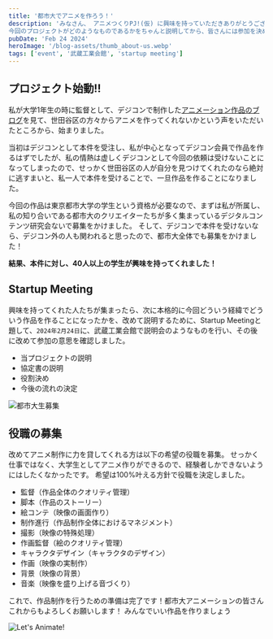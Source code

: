```yaml
---
title: '都市大でアニメを作ろう！'
description: 'みなさん、 アニメつくりPJ!(仮) に興味を持っていただきありがとうございます。
今回のプロジェクトがどのようなものであるかをちゃんと説明してから、皆さんには参加を決めて欲しいと思っているので、一度説明会を行いたいと思います。'
pubDate: 'Feb 24 2024'
heroImage: '/blog-assets/thumb_about-us.webp'
tags: ['event', '武蔵工業会館', 'startup meeting']
---
```


## プロジェクト始動!!

私が大学1年生の時に監督として、デジコンで制作した[アニメーション作品のブログ](https://tmana.sub.jp/tcudcAnimePj2021/src/tcudcAnimePj21.html)を見て、世田谷区の方々からアニメを作ってくれないかという声をいただいたところから、始まりました。

当初はデジコンとして本件を受注し、私が中心となってデジコン会員で作品を作るはずでしたが、私の情熱は虚しくデジコンとして今回の依頼は受けないことになってしまったので、せっかく世田谷区の人が自分を見つけてくれたのなら絶対に逃すまいと、私一人で本件を受けることで、一旦作品を作ることになりました。

今回の作品は東京都市大学の学生という資格が必要なので、まずは私が所属し、私の知り合いである都市大のクリエイターたちが多く集まっているデジタルコンテンツ研究会ないで募集をかけました。
そして、デジコンで本件を受けないなら、デジコン外の人も関われると思ったので、都市大全体でも募集をかけました！

**結果、本件に対し、40人以上の学生が興味を持ってくれました！**

## Startup Meeting

興味を持ってくれた人たちが集まったら、次に本格的に今回どういう経緯でどういう作品を作ることになったかを、改めて説明するために、Startup Meetingと題して、`2024年2月24日`に、武蔵工業会館で説明会のようなものを行い、その後に改めて参加の意思を確認しました。

* 当プロジェクトの説明
* 協定書の説明
* 役割決め
* 今後の流れの決定

![都市大生募集](/blog-assets/images/recruit-poster-for-dc.webp)

## 役職の募集

改めてアニメ制作に力を貸してくれる方は以下の希望の役職を募集。
せっかく仕事ではなく、大学生としてアニメ作りができるので、経験者しかできないようにはしたくなかったです。
希望は100%叶える方針で役職を決定しました。

* 監督（作品全体のクオリティ管理）
* 脚本（作品のストーリー）
* 絵コンテ（映像の画面作り）
* 制作進行（作品制作全体におけるマネジメント）
* 撮影（映像の特殊処理）
* 作画監督（絵のクオリティ管理）
* キャラクタデザイン（キャラクタのデザイン）
* 作画（映像の実制作）
* 背景（映像の背景）
* 音楽（映像を盛り上げる音づくり）

これで、作品制作を行うための準備は完了です！都市大アニメーションの皆さんこれからもよろしくお願いします！
みんなでいい作品を作りましょう

![Let's Animate!](/blog-assets/images/lets-animate.webp)
